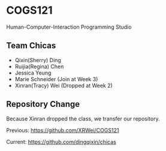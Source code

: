# COGS121
Human-Computer-Interaction Programming Studio

## Team Chicas
* Qixin(Sherry) Ding
* Ruijia(Regina) Chen
* Jessica Yeung
* Marie Schneider (Join at Week 3)
* Xinran(Tracy) Wei (Dropped at Week 2)

## Repository Change
Because Xinran dropped the class, we transfer our repository. 

Previous: https://github.com/XRWei/COGS121 

Current: https://github.com/dingqixin/chicas
